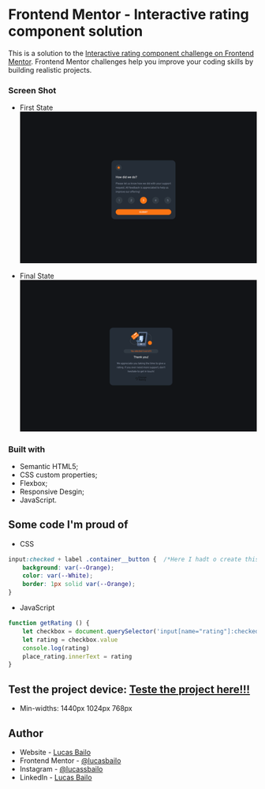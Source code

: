 # Frontend Mentor - Interactive rating component solution

This is a solution to the [Interactive rating component challenge on Frontend Mentor](https://www.frontendmentor.io/challenges/interactive-rating-component-koxpeBUmI). Frontend Mentor challenges help you improve your coding skills by building realistic projects. 

### Screen Shot
- First State
![](./images/ScreenShot.png)

- Final State
![](./images/ScreenShot_page2.png)

### Built with

- Semantic HTML5;
- CSS custom properties;
- Flexbox;
- Responsive Desgin;
- JavaScript.


## Some code I'm proud of

- CSS
```css
input:checked + label .container__button {  /*Here I hadt o create this relation to change the color off the "button" when it's checked*/
    background: var(--Orange);
    color: var(--White);
    border: 1px solid var(--Orange);
}
```

- JavaScript
```js
function getRating () {
    let checkbox = document.querySelector('input[name="rating"]:checked');
    let rating = checkbox.value
    console.log(rating)
    place_rating.innerText = rating
}
```

## Test the project device: [Teste the project here!!!](rating-responsive.vercel.app)

- Min-widths: 1440px 1024px 768px

## Author

- Website - [Lucas Bailo](https://github.com/lucasbailo)
- Frontend Mentor - [@lucasbailo](https://www.frontendmentor.io/profile/lucasbailo)
- Instagram - [@lucassbailo](https://www.instagram.com/lucassbailo/)
- LinkedIn - [Lucas Bailo](https://www.linkedin.com/in/lcsbailo/)

